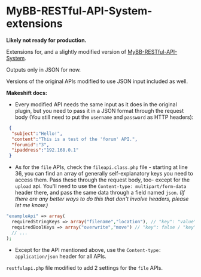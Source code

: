 # MyBB-RESTful-API-System-extensions
**Likely not ready for production.** 

Extensions for, and a slightly modified version of [MyBB-RESTful-API-System](https://github.com/mohamedbenjelloun/MyBB-RESTful-API-System).

Outputs only in JSON for now.

Versions of the original APIs modified to use JSON input included as well.

**Makeshift docs:**
  - Every modified API needs the same input as it does in the original plugin, but you need to pass it in a JSON format through the request body (You still need to put the `username` and `password` as HTTP headers):
  ```json
   {
    "subject":"Hello!",
    "content":"This is a test of the 'forum' API.",
    "forumid":"3",
    "ipaddress":"192.168.0.1"
   }
  ```
  - As for the `file` APIs, check the `fileapi.class.php` file - starting at line 36, you can find an array of generally self-explanatory keys you need to access them. Pass these through the request body, too- except for the `upload` api. You'll need to use the `Content-type: multipart/form-data` header there, and pass the same data through a field named `json`. *(If there are any better ways to do this that don't involve headers, please let me know.)*
  ```php
  "exampleApi" => array(
    requiredStringKeys => array("filename","location"), // "key": "value"
    requiredBoolKeys => array("overwrite","move") // "key": false / "key": true
    // ...
  );
  ```
  - Except for the API mentioned above, use the `Content-type: application/json` header for all APIs.

`restfulapi.php` file modified to add 2 settings for the `file` APIs.
